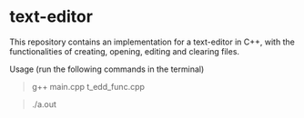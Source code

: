 # text-editor

This repository contains an implementation for a text-editor in C++, with the functionalities of creating, opening, editing and clearing files.

Usage (run the following commands in the terminal)
> g++ main.cpp t_edd_func.cpp

> ./a.out

